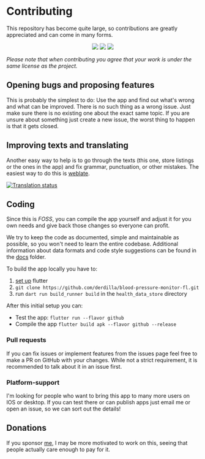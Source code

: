 # Contributing

This repository has become quite large, so contributions are greatly appreciated and can come in many forms.

<div align="center">
<img src="https://tokei.rs/b1/github/derdilla/blood-pressure-monitor-fl?style=flat-square">
<img src="https://tokei.rs/b1/github/derdilla/blood-pressure-monitor-fl?category=code&style=flat-square">
<img src="https://tokei.rs/b1/github/derdilla/blood-pressure-monitor-fl?category=comments&style=flat-square">
</div>

*Please note that when contributing you agree that your work is under the same license as the project.*

## Opening bugs and proposing features

This is probably the simplest to do: Use the app and find out what's wrong and what can be improved. There is no such thing as a wrong issue. Just make sure there is no existing one about the exact same topic. If you are unsure about something just create a new issue, the worst thing to happen is that it gets closed.

## Improving texts and translating

Another easy way to help is to go through the texts (this one, store listings or the ones in the app) and fix grammar, punctuation, or other mistakes.
The easiest way to do this is [weblate](https://hosted.weblate.org/engage/blood-pressure-monitor-fl/).

[![Translation status](https://hosted.weblate.org/widgets/blood-pressure-monitor-fl/-/multi-auto.svg)](https://hosted.weblate.org/engage/blood-pressure-monitor-fl/)


## Coding

Since this is *FOSS*, you can compile the app yourself and adjust it for you own needs and give back those changes so everyone can profit.

We try to keep the code as documented, simple and maintainable as possible, so you won't need to learn the entire codebase. Additional information about data formats and code style suggestions can be found in the [docs](https://github.com/derdilla/blood-pressure-monitor-fl/tree/main/docs) folder.

To build the app locally you have to:
1. [set up](https://docs.flutter.dev/get-started/install) flutter
2. `git clone https://github.com/derdilla/blood-pressure-monitor-fl.git`
3. run `dart run build_runner build` in the `health_data_store` directory

After this initial setup you can:
- Test the app: `flutter run --flavor github`
- Compile the app `flutter build apk --flavor github --release`

### Pull requests

If you can fix issues or implement features from the issues page feel free to make a PR on GitHub with your changes. While not a strict requirement, it is recommended to talk about it in an issue first.

### Platform-support

I'm looking for people who want to bring this app to many more users on IOS or desktop. If you can test there or can publish apps just email me or open an issue, so we can sort out the details! 

## Donations

If you sponsor [me](https://github.com/derdilla), I may be more motivated to work on this, seeing that people actually care enough to pay for it.
